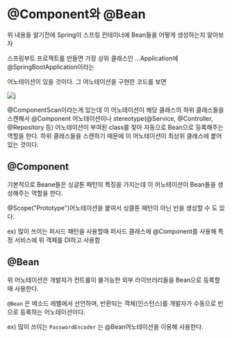 # @Component와 @Bean

위 내용을 알기전에 Spring이 스프링 컨테이너에 Bean들을 어떻게 생성하는지 알아보자

스프링부트 프로젝트를 만들면 가장 상위 클래스인 …Application에 @SpringBootApplication이라는 
 
어노테이션이 있을 것이다. 그 어노테이션을 구현한 코드를 보면

![j](https://github.com/tedsoftj1123/Backend_study/blob/main/images/%08main.png)

@ComponentScan이라는게 있는데 이 어노테이션이 해당 클래스의 하위 클래스들을 스캔해서 @Component 어노테이션이나 stereotype(@Service, @Controller, @Repository 등) 어노테이션이 부여된 class를 찾아 자동으로 Bean으로 등록해주는 역할을 한다. 하위 클래스들을 스캔하기 때문에 이 어노테이션이 최상위 클래스에 붙어있는 것이다.

## @Component

기본적으로 Beane들은 싱글톤 패턴의 특징을 가지는데 이 어노테이션이 Bean들을 생성해주는 역할을 한다.

@Scope("Prototype")어노테이션을 붙여서 싱클톤 패턴이 아닌 빈을 생성할 수 도 있다.

ex) 많이 쓰이는 퍼사드 패턴을 사용할때 퍼사드 클래스에 @Component를 사용해 특정 서비스에 위 객체를 DI하고 사용함

## @Bean

위 어노테이션은 개발자가 컨트롤이 불가능한 외부 라이브러리들을 Bean으로 등록할 때 사용한다.

`@Bean`
은 메소드 레벨에서 선언하며, 반환되는 객체(인스턴스)를 개발자가 수동으로 빈으로 등록하는 어노테이션이다.

ex) 많이 쓰이는 `PasswordEncoder` 는 @Bean어노테이션을 이용해 사용한다.
